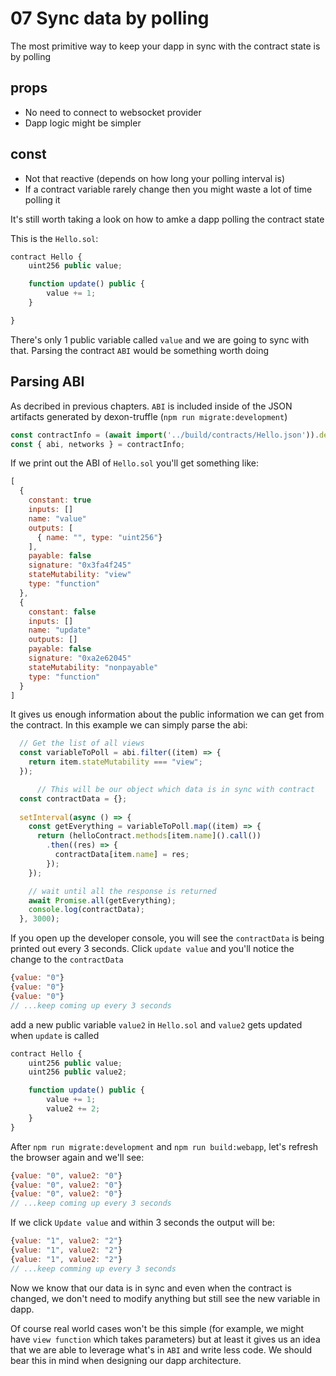 # 07 Sync data by polling

The most primitive way to keep your dapp in sync with the contract state is by polling

## props
- No need to connect to websocket provider
- Dapp logic might be simpler

## const
- Not that reactive (depends on how long your polling interval is)
- If a contract variable rarely change then you might waste a lot of time polling it



It's still worth taking a look on how to amke a dapp polling the contract state

This is the `Hello.sol`:

```js
contract Hello {
    uint256 public value;

    function update() public {
        value += 1;
    }

}
```

There's only 1 public variable called `value` and we are going to sync with that. Parsing the contract `ABI` would be something worth doing

## Parsing ABI

As decribed in previous chapters. `ABI` is included inside of the JSON artifacts generated by dexon-truffle (`npm run migrate:development`)

```js
const contractInfo = (await import('../build/contracts/Hello.json')).default;
const { abi, networks } = contractInfo;
```

If we print out the ABI of `Hello.sol` you'll get something like:

```js
[
  {
    constant: true
    inputs: []
    name: "value"
    outputs: [
      { name: "", type: "uint256"}
    ],
    payable: false
    signature: "0x3fa4f245"
    stateMutability: "view"
    type: "function"
  },
  {
    constant: false
    inputs: []
    name: "update"
    outputs: []
    payable: false
    signature: "0xa2e62045"
    stateMutability: "nonpayable"
    type: "function"
  }
]
```

It gives us enough information about the public information we can get from the contract. In this example we can simply parse the abi:
```js
  // Get the list of all views
  const variableToPoll = abi.filter((item) => {
    return item.stateMutability === "view";
  });

      // This will be our object which data is in sync with contract
  const contractData = {};
  
  setInterval(async () => {
    const getEverything = variableToPoll.map((item) => {
      return (helloContract.methods[item.name]().call())
        .then((res) => {
          contractData[item.name] = res;
        });
    });

    // wait until all the response is returned
    await Promise.all(getEverything);
    console.log(contractData);
  }, 3000);
```

If you open up the developer console, you will see the `contractData` is being printed out every 3 seconds. Click `update value` and you'll notice the change to the `contractData`
```js
{value: "0"}
{value: "0"}
{value: "0"}
// ...keep coming up every 3 seconds
```

add a new public variable `value2` in `Hello.sol` and `value2` gets updated when `update` is called
```js
contract Hello {
    uint256 public value;
    uint256 public value2;

    function update() public {
        value += 1;
        value2 += 2;
    }
}
```

After `npm run migrate:development` and `npm run build:webapp`, let's refresh the browser again and we'll see:
```js
{value: "0", value2: "0"}
{value: "0", value2: "0"}
{value: "0", value2: "0"}
// ...keep coming up every 3 seconds
```

If we click `Update value` and within 3 seconds the output will be:
```js
{value: "1", value2: "2"}
{value: "1", value2: "2"}
{value: "1", value2: "2"}
// ...keep comming up every 3 seconds
```

Now we know that our data is in sync and even when the contract is changed, we don't need to modify anything but still see the new variable in dapp.

Of course real world cases won't be this simple (for example, we might have `view function` which takes parameters) but at least it gives us an idea that we are able to leverage what's in `ABI` and write less code. We should bear this in mind when designing our dapp architecture.